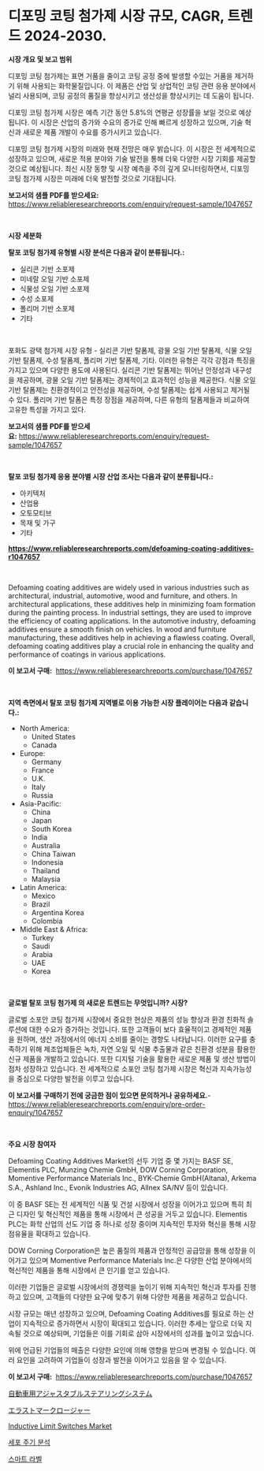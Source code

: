 <p><h1>디포밍 코팅 첨가제 시장 규모, CAGR, 트렌드 2024-2030.</h1></p><p><strong>시장 개요 및 보고 범위</strong></p>
<p><p>디포밍 코팅 첨가제는 표면 거품을 줄이고 코팅 공정 중에 발생할 수있는 거품을 제거하기 위해 사용되는 화학물질입니다. 이 제품은 산업 및 상업적인 코팅 관련 응용 분야에서 널리 사용되며, 코팅 공정의 품질을 향상시키고 생산성을 향상시키는 데 도움이 됩니다.</p><p>디포밍 코팅 첨가제 시장은 예측 기간 동안 5.8%의 연평균 성장률을 보일 것으로 예상됩니다. 이 시장은 산업의 증가와 수요의 증가로 인해 빠르게 성장하고 있으며, 기술 혁신과 새로운 제품 개발이 수요를 증가시키고 있습니다.</p><p>디포밍 코팅 첨가제 시장의 미래와 현재 전망은 매우 밝습니다. 이 시장은 전 세계적으로 성장하고 있으며, 새로운 적용 분야와 기술 발전을 통해 더욱 다양한 시장 기회를 제공할 것으로 예상됩니다. 최신 시장 동향 및 시장 예측을 주의 깊게 모니터링하면서, 디포밍 코팅 첨가제 시장은 미래에 더욱 발전할 것으로 기대됩니다.</p></p>
<p><strong>보고서의 샘플 PDF를 받으세요:</strong> <a href="https://www.reliableresearchreports.com/enquiry/request-sample/1047657">https://www.reliableresearchreports.com/enquiry/request-sample/1047657</a></p>
<p>&nbsp;</p>
<p><strong>시장 세분화</strong></p>
<p><strong>탈포 코팅 첨가제 유형별 시장 분석은 다음과 같이 분류됩니다.:</strong></p>
<p><ul><li>실리콘 기반 소포제</li><li>미네랄 오일 기반 소포제</li><li>식물성 오일 기반 소포제</li><li>수성 소포제</li><li>폴리머 기반 소포제</li><li>기타</li></ul></p>
<p>&nbsp;</p>
<p><p>포화도 광택 첨가제 시장 유형 - 실리콘 기반 탈폼제, 광물 오일 기반 탈폼제, 식물 오일 기반 탈폼제, 수성 탈폼제, 폴리머 기반 탈폼제, 기타. 이러한 유형은 각각 강점과 특징을 가지고 있으며 다양한 용도에 사용된다. 실리콘 기반 탈폼제는 뛰어난 안정성과 내구성을 제공하며, 광물 오일 기반 탈폼제는 경제적이고 효과적인 성능을 제공한다. 식물 오일 기반 탈폼제는 친환경적이고 안전성을 제공하며, 수성 탈폼제는 쉽게 사용되고 제거될 수 있다. 폴리머 기반 탈폼은 특정 장점을 제공하며, 다른 유형의 탈폼제들과 비교하여 고유한 특성을 가지고 있다.</p></p>
<p><strong>보고서의 샘플 PDF를 받으세요:</strong>&nbsp;<a href="https://www.reliableresearchreports.com/enquiry/request-sample/1047657">https://www.reliableresearchreports.com/enquiry/request-sample/1047657</a></p>
<p>&nbsp;</p>
<p><strong> 탈포 코팅 첨가제 응용 분야별 시장 산업 조사는 다음과 같이 분류됩니다.:</strong></p>
<p><ul><li>아키텍처</li><li>산업용</li><li>오토모티브</li><li>목재 및 가구</li><li>기타</li></ul></p>
<p><strong><a href="https://www.reliableresearchreports.com/defoaming-coating-additives-r1047657">https://www.reliableresearchreports.com/defoaming-coating-additives-r1047657</a></strong></p>
<p>&nbsp;</p>
<p><p>Defoaming coating additives are widely used in various industries such as architectural, industrial, automotive, wood and furniture, and others. In architectural applications, these additives help in minimizing foam formation during the painting process. In industrial settings, they are used to improve the efficiency of coating applications. In the automotive industry, defoaming additives ensure a smooth finish on vehicles. In wood and furniture manufacturing, these additives help in achieving a flawless coating. Overall, defoaming coating additives play a crucial role in enhancing the quality and performance of coatings in various applications.</p></p>
<p><strong>이 보고서 구매:</strong>&nbsp; <a href="https://www.reliableresearchreports.com/purchase/1047657">https://www.reliableresearchreports.com/purchase/1047657</a></p>
<p>&nbsp;</p>
<p><strong>지역 측면에서 탈포 코팅 첨가제 지역별로 이용 가능한 시장 플레이어는 다음과 같습니다.:</strong></p>
<p><ul>
    <li>
        North America:
        <ul>
            <li>United States</li>
            <li>Canada</li>
        </ul>
    </li>
    <li>
        Europe:
        <ul>
            <li>Germany</li>
            <li>France</li>
            <li>U.K.</li>
            <li>Italy</li>
            <li>Russia</li>
        </ul>
    </li>
    <li>
        Asia-Pacific:
        <ul>
            <li>China</li>
            <li>Japan</li>
            <li>South Korea</li>
            <li>India</li>
            <li>Australia</li>
            <li>China Taiwan</li>
            <li>Indonesia</li>
            <li>Thailand</li>
            <li>Malaysia</li>
        </ul>
    </li>
    <li>
        Latin America:
        <ul>
            <li>Mexico</li>
            <li>Brazil</li>
            <li>Argentina Korea</li>
            <li>Colombia</li>
        </ul>
    </li>
    <li>
        Middle East & Africa:
        <ul>
            <li>Turkey</li>
            <li>Saudi</li>
            <li>Arabia</li>
            <li>UAE</li>
            <li>Korea</li>
        </ul>
    </li>
    </ul></p>
<p>&nbsp;</p>
<p><strong>글로벌 탈포 코팅 첨가제 의 새로운 트렌드는 무엇입니까? 시장?</strong></p>
<p><p>글로벌 소포안 코팅 첨가제 시장에서 중요한 현상은 제품의 성능 향상과 환경 친화적 솔루션에 대한 수요가 증가하는 것입니다. 또한 고객들이 보다 효율적이고 경제적인 제품을 원하며, 생산 과정에서의 에너지 소비를 줄이는 경향도 나타납니다. 이러한 요구를 충족하기 위해 제조업체들은 녹차, 자연 오일 및 식물 추출물과 같은 친환경 성분을 활용한 신규 제품을 개발하고 있습니다. 또한 디지털 기술을 활용한 새로운 제품 및 생산 방법이 점차 성장하고 있습니다. 전 세계적으로 소포안 코팅 첨가제 시장은 혁신과 지속가능성을 중심으로 다양한 발전을 이루고 있습니다.</p></p>
<p><strong>이 보고서를 구매하기 전에 궁금한 점이 있으면 문의하거나 공유하세요.</strong>- <a href="https://www.reliableresearchreports.com/enquiry/pre-order-enquiry/1047657">https://www.reliableresearchreports.com/enquiry/pre-order-enquiry/1047657</a></p>
<p>&nbsp;</p>
<p><strong>주요 시장 참여자</strong></p>
<p><p>Defoaming Coating Additives Market의 선두 기업 중 몇 가지는 BASF SE, Elementis PLC, Munzing Chemie GmbH, DOW Corning Corporation, Momentive Performance Materials Inc., BYK-Chemie GmbH(Altana), Arkema S.A., Ashland Inc., Evonik Industries AG, Allnex SA/NV 등이 있습니다. </p><p>이 중 BASF SE는 전 세계적인 식품 및 건설 시장에서 성장을 이어가고 있으며 특히 최근 디자인 및 혁신적인 제품을 통해 시장에서 큰 성공을 거두고 있습니다. Elementis PLC는 화학 산업의 선도 기업 중 하나로 성장 중이며 지속적인 투자와 혁신을 통해 시장 점유율을 확대하고 있습니다. </p><p>DOW Corning Corporation은 높은 품질의 제품과 안정적인 공급망을 통해 성장을 이어가고 있으며 Momentive Performance Materials Inc.은 다양한 산업 분야에서의 혁신적인 제품을 통해 시장에서 큰 인기를 얻고 있습니다. </p><p>이러한 기업들은 글로벌 시장에서의 경쟁력을 높이기 위해 지속적인 혁신과 투자를 진행하고 있으며, 고객들의 다양한 요구에 맞추기 위해 다양한 제품을 제공하고 있습니다. </p><p>시장 규모는 매년 성장하고 있으며, Defoaming Coating Additives를 필요로 하는 산업이 지속적으로 증가하면서 시장이 확대되고 있습니다. 이러한 추세는 앞으로 더욱 지속될 것으로 예상되며, 기업들은 이를 기회로 삼아 시장에서의 성과를 높이고 있습니다.</p><p>위에 언급된 기업들의 매출은 다양한 요인에 의해 영향을 받으며 변경될 수 있습니다. 여러 요인을 고려하여 기업들이 성장과 발전을 이어가고 있음을 알 수 있습니다.</p></p>
<p><strong>이 보고서 구매:</strong>&nbsp;&nbsp;<a href="https://www.reliableresearchreports.com/purchase/1047657">https://www.reliableresearchreports.com/purchase/1047657</a></p>
<p><p><a href="https://medium.com/@twiladurgan2023/%E8%87%AA%E5%8B%95%E8%BB%8A%E7%94%A8%E5%8F%AF%E5%A4%89%E3%82%B9%E3%83%86%E3%82%A2%E3%83%AA%E3%83%B3%E3%82%B0%E3%82%B7%E3%82%B9%E3%83%86%E3%83%A0%E3%81%AE%E5%B8%82%E5%A0%B4%E5%B1%95%E6%9C%9B-%E6%A5%AD%E7%95%8C%E6%A6%82%E8%A6%81%E3%81%A8%E4%BA%88%E6%B8%AC-2024%E5%B9%B4%E3%81%8B%E3%82%892031%E5%B9%B4%E3%81%BE%E3%81%A7-b9f99059c3d6">自動車用アジャスタブルステアリングシステム</a></p><p><a href="https://medium.com/@stevenhuson95/%E3%82%A8%E3%83%A9%E3%82%B9%E3%83%88%E3%83%9E%E3%83%BC%E8%A3%BD%E3%81%AE%E9%96%89%E9%8E%96%E5%B8%82%E5%A0%B4%E3%81%AE%E5%88%86%E6%9E%90-%E3%82%B0%E3%83%AD%E3%83%BC%E3%83%90%E3%83%AB%E7%94%A3%E6%A5%AD%E3%81%AE%E5%B1%95%E6%9C%9B%E3%81%A8%E4%BA%88%E6%B8%AC-2024%E5%B9%B4%E3%81%8B%E3%82%892031%E5%B9%B4-582db08e5577">エラストマークロージャー</a></p><p><a href="https://github.com/Chiragrp22/Market-Research-Report-List-4/blob/main/inductive-limit-switches-market.md">Inductive Limit Switches Market</a></p><p><a href="https://medium.com/@abelusikowski95672023/%EC%84%B8%ED%8F%AC-%EC%A3%BC%EA%B8%B0-%EB%B6%84%EC%84%9D-%EC%8B%9C%EC%9E%A5-%EC%A0%90%EC%9C%A0%EC%9C%A8-%EB%B0%9C%EC%A0%84-%EB%B0%8F-%EC%8B%9C%EC%9E%A5-%EC%84%B1%EC%9E%A5-%EC%B6%94%EC%9D%B4-2024-2031-3304551b9785">세포 주기 분석</a></p><p><a href="https://medium.com/@marchall15/%EC%8A%A4%EB%A7%88%ED%8A%B8-%EB%9D%BC%EB%B2%A8-%EC%8B%9C%EC%9E%A5-%EC%84%B1%EA%B3%B5%EC%A0%81%EC%9D%B8-%EB%B9%84%EC%A6%88%EB%8B%88%EC%8A%A4-%EC%A0%84%EB%9E%B5%EC%9D%98-%ED%95%B5%EC%8B%AC-%EC%98%88%EC%B8%A1-2031%EB%85%84%EA%B9%8C%EC%A7%80-96a7093d14aa">스마트 라벨</a></p></p>